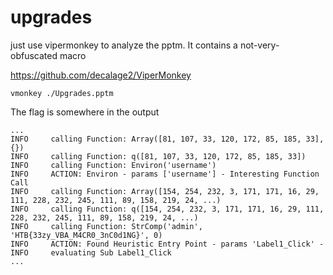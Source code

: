 # upgrades

just use vipermonkey to analyze the pptm. It contains a not-very-obfuscated macro

https://github.com/decalage2/ViperMonkey

`vmonkey ./Upgrades.pptm`

The flag is somewhere in the output

```
...
INFO     calling Function: Array([81, 107, 33, 120, 172, 85, 185, 33], {})
INFO     calling Function: q([81, 107, 33, 120, 172, 85, 185, 33])
INFO     calling Function: Environ('username')
INFO     ACTION: Environ - params ['username'] - Interesting Function Call
INFO     calling Function: Array([154, 254, 232, 3, 171, 171, 16, 29, 111, 228, 232, 245, 111, 89, 158, 219, 24, ...)
INFO     calling Function: q([154, 254, 232, 3, 171, 171, 16, 29, 111, 228, 232, 245, 111, 89, 158, 219, 24, ...)
INFO     calling Function: StrComp('admin', 'HTB{33zy_VBA_M4CR0_3nC0d1NG}', 0)
INFO     ACTION: Found Heuristic Entry Point - params 'Label1_Click' - 
INFO     evaluating Sub Label1_Click
...
```
